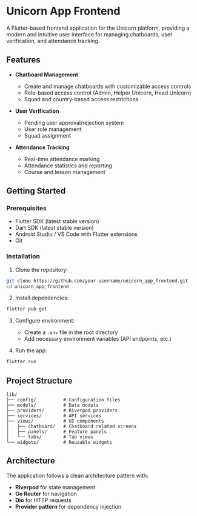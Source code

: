 # Unicorn App Frontend

A Flutter-based frontend application for the Unicorn platform, providing a modern and intuitive user interface for managing chatboards, user verification, and attendance tracking.

## Features

- **Chatboard Management**
  - Create and manage chatboards with customizable access controls
  - Role-based access control (Admin, Helper Unicorn, Head Unicorn)
  - Squad and country-based access restrictions

- **User Verification**
  - Pending user approval/rejection system
  - User role management
  - Squad assignment

- **Attendance Tracking**
  - Real-time attendance marking
  - Attendance statistics and reporting
  - Course and lesson management

## Getting Started

### Prerequisites

- Flutter SDK (latest stable version)
- Dart SDK (latest stable version)
- Android Studio / VS Code with Flutter extensions
- Git

### Installation

1. Clone the repository:
```bash
git clone https://github.com/your-username/unicorn_app_frontend.git
cd unicorn_app_frontend
```

2. Install dependencies:
```bash
flutter pub get
```

3. Configure environment:
   - Create a `.env` file in the root directory
   - Add necessary environment variables (API endpoints, etc.)

4. Run the app:
```bash
flutter run
```

## Project Structure

```
lib/
├── config/          # Configuration files
├── models/          # Data models
├── providers/       # Riverpod providers
├── services/        # API services
├── views/           # UI components
│   ├── chatboard/   # Chatboard related screens
│   ├── panels/      # Feature panels
│   └── tabs/        # Tab views
└── widgets/         # Reusable widgets
```

## Architecture

The application follows a clean architecture pattern with:

- **Riverpod** for state management
- **Go Router** for navigation
- **Dio** for HTTP requests
- **Provider pattern** for dependency injection
